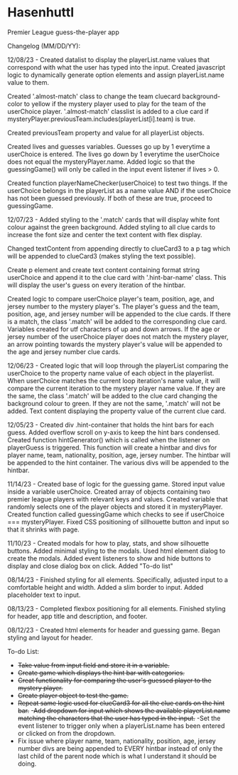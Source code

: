# Hasenhuttl
Premier League guess-the-player app

Changelog (MM/DD/YY):

12/08/23 - Created datalist to display the playerList.name values that correspond with what the user has typed into the input. Created javascript logic to dynamically generate option elements and assign playerList.name value to them.

Created '.almost-match' class to change the team cluecard background-color to yellow if the mystery player used to play for the team of the userChoice player. '.almost-match' classlist is added to a clue card if mysteryPlayer.previousTeam.includes(playerList[i].team) is true.

Created previousTeam property and value for all playerList objects.

Created lives and guesses variables. Guesses go up by 1 everytime a userChoice is entered. The lives go down by 1 everytime the userChoice does not equal the mysteryPlayer.name. Added logic so that the guessingGame() will only be called in the input event listener if lives > 0.

Created function playerNameChecker(userChoice) to test two things. If the userChoice belongs in the playerList as a name value AND if the userChoice has not been guessed previously. If both of these are true, proceed to guessingGame.

12/07/23 - Added styling to the '.match' cards that will display white font colour against the green background. Added styling to all clue cards to increase the font size and center the text content with flex display.

Changed textContent from appending directly to clueCard3 to a p tag which will be appended to clueCard3 (makes styling the text possible).

Create p element and create text content containing format string userChoice and append it to the clue card with '.hint-bar-name' class. This will display the user's guess on every iteration of the hintbar.

Created logic to compare userChoice player's team, position, age, and jersey number to the mystery player's. The player's guess and the team, position, age, and jersey number will be appended to the clue cards. If there is a match, the class '.match' will be added to the corresponding clue card. Variables created for utf characters of up and down arrows. If the age or jersey number of the userChoice player does not match the mystery player, an arrow pointing towards the mystery player's value will be appended to the age and jersey number clue cards. 

12/06/23 - Created logic that will loop through the playerList comparing the userChoice to the property name value of each object in the playerlist. When userChoice matches the current loop iteration's name value, it will compare the current iteration to the mystery player name value. If they are the same, the class '.match' will be added to the clue card changing the background colour to green. If they are not the same, '.match' will not be added. Text content displaying the property value of the current clue card.

12/05/23 - Created div .hint-container that holds the hint bars for each guess. Added overflow scroll on y-axis to keep the hint bars condensed. Created function hintGenerator() which is called when the listener on playerGuess is triggered. This function will create a hintbar and divs for player name, team, nationality, position, age, jersey number. The hintbar will be appended to the hint container. The various divs will be appended to the hintbar.

11/14/23 - Created base of logic for the guessing game. Stored input value inside a variable userChoice. Created array of objects containing two premier league players with relevant keys and values. Created variable that randomly selects one of the player objects and stored it in mysteryPlayer. Created function called guessingGame which checks to see if userChoice === mysteryPlayer. Fixed CSS positioning of sillhouette button and input so that it shrinks with page.

11/10/23 - Created modals for how to play, stats, and show silhouette buttons. Added minimal styling to the modals. Used html element dialog to create the modals. Added event listeners to show and hide buttons to display and close dialog box on click. Added "To-do list"

08/14/23 - Finished styling for all elements. Specifically, adjusted input to a comfortable height and width. Added a slim border to input. Added placeholder text to input.

08/13/23 - Completed flexbox positioning for all elements. Finished styling for header, app title and description, and footer.

08/12/23 - Created html elements for header and guessing game. Began styling and layout for header.

To-do List:

- ~~Take value from input field and store it in a variable.~~
- ~~Create game which displays the hint bar with categories.~~
- ~~Creat functionality for comparing the user's guessed player to the mystery player.~~
- ~~Create player object to test the game.~~
- ~~Repeat same logic used for clueCard3 for all the clue cards on the hint bar.~~
-~~Add dropdown for input which shows the available playerList.name matching the characters that the user has typed in the input.~~
-Set the event listener to trigger only when a playerList.name has been entered or clicked on from the dropdown.
- Fix issue where player name, team, nationality, position, age, jersey number divs are being appended to EVERY hintbar instead of only the last child of the parent node which is what I understand it should be doing.
